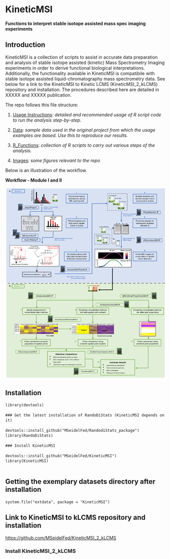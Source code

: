 # KineticMSI
**Functions to interpret stable isotope assisted mass spec imaging experiments**
## Introduction
KineticMSI is a collection of scripts to assist in accurate data preparation and analysis of stable isotope assisted (kinetic) Mass Spectrometry Imaging experiments in order to derive functional biological interpretations. Additionally, the functionality available in KineticMSI is compatibile with stable isotope assisted liquid-chromatography mass spectrometry data. See below for a link to the KineticMSI to Kinetic LCMS (KineticMSI_2_kLCMS) repository and installation. The procedures described here are detailed in XXXXX and XXXXX publication.

The repo follows this file structure:

1. [Usage Instructions](https://github.com/MSeidelFed/KineticMSI/blob/master/USAGE.md): _detailed and recommended usage of R script code to run the analysis step-by-step._
1. [Data](https://github.com/MSeidelFed/KineticMSI/tree/master/inst/extdata): _sample data used in the original project from which the usage examples are based. Use this to reproduce our results._
1. [R_Functions](https://github.com/MSeidelFed/KineticMSI/tree/master/R): _collection of R scripts to carry out various steps of the analysis._

1. [Images](https://github.com/MSeidelFed/KineticMSI/tree/master/images): _some figures relevant to the repo_

Below is an illustration of the workflow.

**Workflow - Module I and II**

![Workflow - Module I and II](images/Fig2_Modified_workflow_GitHub.tif)

## Installation

```
library(devtools)

### Get the latest installation of RandoDiStats (KineticMSI depends on it)

devtools::install_github("MSeidelFed/RandodiStats_package")
library(RandoDiStats)

### Install KineticMSI

devtools::install_github("MSeidelFed/KineticMSI")
library(KineticMSI)


```

## Getting the exemplary datasets directory after installation

```
system.file("extdata", package = "KineticMSI")
```


## Link to KineticMSI to kLCMS repository and installation

https://github.com/MSeidelFed/KineticMSI_2_kLCMS

### Install KineticMSI_2_kLCMS




